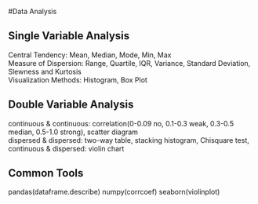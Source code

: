 #Data Analysis

## Single Variable Analysis
Central Tendency: Mean, Median, Mode, Min, Max  
Measure of Dispersion: Range, Quartile, IQR, Variance, Standard Deviation, Slewness and Kurtosis  
Visualization Methods: Histogram, Box Plot  

## Double Variable Analysis
continuous & continuous: correlation(0-0.09 no, 0.1-0.3 weak, 0.3-0.5 median, 0.5-1.0 strong), scatter diagram  
dispersed & dispersed: two-way table, stacking histogram, Chisquare test,  
continuous & dispersed: violin chart

## Common Tools
pandas(dataframe.describe)
numpy(corrcoef)
seaborn(violinplot)